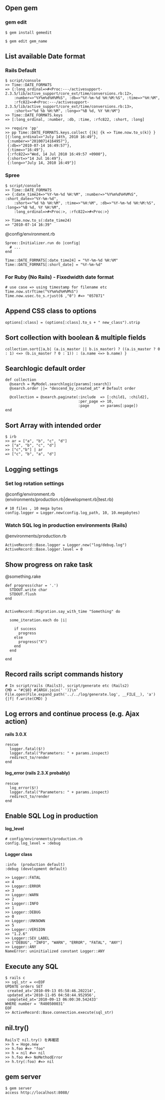 ## Open gem

### gem edit

    $ gem install gemedit

    $ gem edit gem_name

## List available Date format

### Rails Default
    $ script/console
    >> Time::DATE_FORMATS
    => {:long_ordinal=>#<Proc:---/activesupport-2.3.5/lib/active_support/core_ext/time/conversions.rb:12>,
        :number=>"%Y%m%d%H%M%S", :db=>"%Y-%m-%d %H:%M:%S", :time=>"%H:%M",
        :rfc822=>#<Proc:---/activesupport-2.3.5/lib/active_support/core_ext/time/conversions.rb:13>,
        :short=>"%d %b %H:%M", :long=>"%B %d, %Y %H:%M"}
    >> Time::DATE_FORMATS.keys
    => [:long_ordinal, :number, :db, :time, :rfc822, :short, :long]

    >> require 'pp'
    >> pp Time::DATE_FORMATS.keys.collect {|k| {k => Time.now.to_s(k)} }
    [{:long_ordinal=>"July 14th, 2010 16:49"},
     {:number=>"20100714164957"},
     {:db=>"2010-07-14 16:49:57"},
     {:time=>"16:49"},
     {:rfc822=>"Wed, 14 Jul 2010 16:49:57 +0900"},
     {:short=>"14 Jul 16:49"},
     {:long=>"July 14, 2010 16:49"}]

### Spree
    $ script/console
    >> Time::DATE_FORMATS
    => {:date_time24=>"%Y-%m-%d %H:%M", :number=>"%Y%m%d%H%M%S", :short_date=>"%Y-%m-%d",
        :short=>"%d %b %H:%M", :time=>"%H:%M", :db=>"%Y-%m-%d %H:%M:%S", :long=>"%B %d, %Y %H:%M",
        :long_ordinal=>#<Proc:>, :rfc822=>#<Proc:>}

    >> Time.now.to_s(:date_time24)
    => "2010-07-14 16:39"

@config/environment.rb

    Spree::Initializer.run do |config|
      # ...
    end

    Time::DATE_FORMATS[:date_time24] = "%Y-%m-%d %H:%M"
    Time::DATE_FORMATS[:short_date] = "%Y-%m-%d"

### For Ruby (No Rails) - Fixedwidth date format
    # use case => using timestamp for filename etc
    Time.now.strftime("%Y%m%d%H%M%S")
    Time.now.usec.to_s.rjust(6 ,"0") #=> "057871"

## Append CSS class to options

    options[:class] = (options[:class].to_s + " new_class").strip

## Sort collection with boolean & multiple fields

    collection.sort{|a,b| (a.is_master || b.is_master) ? ((a.is_master ? 0 : 1) <=> (b.is_master ? 0 : 1)) : (a.name <=> b.name) }

## Searchlogic default order

    def collection
      @search = MyModel.searchlogic(params[:search])
      @search.order ||= "descend_by_created_at" # Default order

      @collection = @search.paginate(:include  => [:child1, :child2],
                                     :per_page => 10,
                                     :page     => params[:page])
    end

## Sort Array with intended order

    $ irb
    >> ar = ["a", "b", "c", "d"]
    => ["a", "b", "c", "d"]
    >> ["c","b"] | ar
    => ["c", "b", "a", "d"]

## Logging settings
### Set log rotation settings

@config/environment.rb (environments/production.rb|development.rb|test.rb)

    # 10 files , 10 mega bytes
    config.logger = Logger.new(config.log_path, 10, 10.megabytes)

### Watch SQL log in production environments (Rails)
@environments/production.rb

    ActiveRecord::Base.logger = Logger.new("log/debug.log")
    ActiveRecord::Base.logger.level = 0

## Show progress on rake task

@something.rake

    def progress(char = '.')
      STDOUT.write char
      STDOUT.flush
    end


    ActiveRecord::Migration.say_with_time "Something" do

      some_iteration.each do |i|

        if success
          progress
        else
          progress("X")
        end
      end

    end

## Record rails script commands history

    # In script/rails (Rails3), script/generate etc (Rails2)
    CMD = "#{$0} #{ARGV.join(' ')}\n"
    File.open(File.expand_path('../../log/generate.log', __FILE__), 'a') {|f| f.write(CMD) }

## Log errors and continue process (e.g. Ajax action)

#### rails 3.0.X

    rescue
      logger.fatal($!)
      logger.fatal("Parameters: " + params.inspect)
      redirect_to/render
    end

#### log_error (rails 2.3.X probably)

    rescue
      log_error($!)
      logger.fatal("Parameters: " + params.inspect)
      redirect_to/render
    end

## Enable SQL Log in production

#### log_level

    # config/environments/production.rb
    config.log_level = :debug

#### Logger class

    :info  (production default)
    :debug (development default)

    >> Logger::FATAL
    => 4
    >> Logger::ERROR
    => 3
    >> Logger::WARN
    => 2
    >> Logger::INFO
    => 1
    >> Logger::DEBUG
    => 0
    >> Logger::UNKNOWN
    => 5
    >> Logger::VERSION
    => "1.2.6"
    >> Logger::SEV_LABEL
    => ["DEBUG", "INFO", "WARN", "ERROR", "FATAL", "ANY"]
    >> Logger::ANY
    NameError: uninitialized constant Logger::ANY

## Execute any SQL

    $ rails c
    >> sql_str = <<EOF
    UPDATE orders SET
     created_at='2010-09-13 05:58:46.202214',
     updated_at='2010-11-05 04:58:44.952956',
     completed_at='2010-09-13 06:00:30.542433'
    WHERE number = 'R400500031'
    EOF
    >> ActiveRecord::Base.connection.execute(sql_str)

## nil.try()

    Railsで nil.try() を再確認
    >> h = Hoge.new
    >> h.foo #=> "foo"
    >> h = nil #=> nil
    >> h.foo #=> NoMethodError
    >> h.try(:foo) #=> nil

## gem server

    $ gem server
    access http://localhost:8088/
